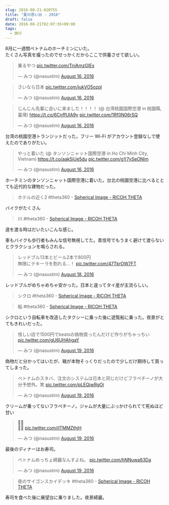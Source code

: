 ```yaml
---
slug: 2016-08-21-020755
title: "夏の思い出 - 2016"
draft: false
date: 2016-08-21T02:07:55+09:00
tags:
  - 旅行
---
```



8月に一週間ベトナムのホーチミンにいた。  
たくさん写真を撮ったのでせっかくだからここで供養させて欲しい。

<blockquote class="twitter-tweet" data-lang="HASH(0x99bd298)">
<p dir="ltr" lang="ja">乗るやつ <a href="https://t.co/TniAmzGIEx">pic.twitter.com/TniAmzGIEx</a></p>
— みつ (@nasustim) <a href="https://twitter.com/nasustim/status/765338211983826945">August 16, 2016</a></blockquote>

<blockquote class="twitter-tweet" data-lang="HASH(0x99bd298)">
<p dir="ltr" lang="ja">さいなら日本 <a href="https://t.co/jukVO5ozpl">pic.twitter.com/jukVO5ozpl</a></p>
— みつ (@nasustim) <a href="https://twitter.com/nasustim/status/765343162655121408">August 16, 2016</a></blockquote>

<blockquote class="twitter-tweet" data-lang="HASH(0x99bd298)">
<p dir="ltr" lang="ja">じんじん先輩に会いに来ました！！！！ (@ 台湾桃園国際空港 in 桃園縣, 臺灣) <a href="https://t.co/6CnffUlA9y">https://t.co/6CnffUlA9y</a> <a href="https://t.co/1Rf0N06rSQ">pic.twitter.com/1Rf0N06rSQ</a></p>
— みつ (@nasustim) <a href="https://twitter.com/nasustim/status/765393581435678721">August 16, 2016</a></blockquote>

台湾の桃園空港トランジットだった。フリー Wi-Fi がアカウント登録なしで使えたのでありがたい。

<blockquote class="twitter-tweet" data-lang="HASH(0x99bd298)">
<p dir="ltr" lang="ja">やっと着いた (@ タンソンニャット国際空港 in Ho Chi Minh City, Vietnam) <a href="https://t.co/aak5iUe5du">https://t.co/aak5iUe5du</a> <a href="https://t.co/gY7ySeONlm">pic.twitter.com/gY7ySeONlm</a></p>
— みつ (@nasustim) <a href="https://twitter.com/nasustim/status/765494277690560513">August 16, 2016</a></blockquote>

ホーチミンのタンソンニャット国際空港に着いた。台北の桃園空港に比べるととても近代的な建物だった。

<blockquote class="ricoh-theta-spherical-image" data-width="500" data-height="375">ホテルの近く2 #theta360 - <a href="https://theta360.com/s/rdkkPOJ5yF9oadLGqQQHTs9Ya" target="_blank">Spherical Image - RICOH THETA</a></blockquote>

バイクがたくさん

<blockquote class="ricoh-theta-spherical-image" data-width="500" data-height="375">川 #theta360 - <a href="https://theta360.com/s/bPrCIohwoJekBK2mlNQRy902m" target="_blank">Spherical Image - RICOH THETA</a></blockquote>

道を渡る時はだいたいこんな感じ。

車もバイクも歩行者もみんな信号無視してた。青信号でもうまく避けて渡らないとクラクションを鳴らされる。

<blockquote class="twitter-tweet" data-lang="HASH(0x99bd298)">
<p dir="ltr" lang="ja">レッドブル13本とビール2本で800円<br />無限にテキーラを割れる…！ <a href="https://t.co/47TkrOW7FT">pic.twitter.com/47TkrOW7FT</a></p>
— みつ (@nasustim) <a href="https://twitter.com/nasustim/status/766165658203631616">August 18, 2016</a></blockquote>

レッドブルがめちゃめちゃ安かった。日本と違ってタイ産が主流らしい。

<blockquote class="ricoh-theta-spherical-image" data-width="500" data-height="375">シクロ #theta360 - <a href="https://theta360.com/s/lPVtn6HLpEKgxac0nAdApJKGy" target="_blank">Spherical Image - RICOH THETA</a></blockquote>

<blockquote class="ricoh-theta-spherical-image" data-width="500" data-height="375">船 #theta360 - <a href="https://theta360.com/s/oxRENID2JSGbRwDPMJBWQ1hFU" target="_blank">Spherical Image - RICOH THETA</a></blockquote>

シクロという自転車を改造したタクシーに乗った後に遊覧船に乗った。夜景がとてもきれいだった。

<blockquote class="twitter-tweet" data-lang="HASH(0x99bd298)">
<p dir="ltr" lang="ja">怪しい店で1500円でbeatsの偽物買ったんだけど作りがちゃっちい <a href="https://t.co/gU6UHAhgaY">pic.twitter.com/gU6UHAhgaY</a></p>
— みつ (@nasustim) <a href="https://twitter.com/nasustim/status/766472687233359872">August 19, 2016</a></blockquote>

偽物だと分かってはいたが、箱が本物そっくりだったので少しだけ期待して買ってしまった。

<blockquote class="twitter-tweet" data-lang="HASH(0x99bd298)">
<p dir="ltr" lang="ja">ベトナムのスタバ、注文のシステムは日本と同じだけどフラペチーノが大分予想外。笑 <a href="https://t.co/pLEQjwRgOj">pic.twitter.com/pLEQjwRgOj</a></p>
— みつ (@nasustim) <a href="https://twitter.com/nasustim/status/766486278934192128">August 19, 2016</a></blockquote>

クリームが乗ってないフラペチーノ。ジャムが大量にぶっかけられてて死ぬほど甘い

<blockquote class="twitter-tweet" data-lang="HASH(0x99bd298)">
<p dir="ltr" lang="und">🍣🍣<br />🍣🍣 <a href="https://t.co/ilTMMZthjH">pic.twitter.com/ilTMMZthjH</a></p>
— みつ (@nasustim) <a href="https://twitter.com/nasustim/status/766600437256429569">August 19, 2016</a></blockquote>

最後のディナーはお寿司。

<blockquote class="twitter-tweet" data-lang="HASH(0x99bd298)">
<p dir="ltr" lang="ja">ベトナムめっちょ綺麗なんすよね。 <a href="https://t.co/hNNuwa63Da">pic.twitter.com/hNNuwa63Da</a></p>
— みつ (@nasustim) <a href="https://twitter.com/nasustim/status/766607753922039809">August 19, 2016</a></blockquote>

<blockquote class="ricoh-theta-spherical-image" data-width="500" data-height="375">夜のサイゴンスカイデッキ #theta360 - <a href="https://theta360.com/s/gVAicGM69EKHS3yGaOn795psS" target="_blank">Spherical Image - RICOH THETA</a></blockquote>
寿司を食べた後に展望台に乗りました。夜景綺麗。

<script src="https://theta360.com/widgets.js" async="" charset="utf-8"></script>
